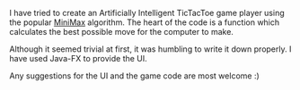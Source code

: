 I have tried to create an Artificially Intelligent TicTacToe game player using the popular [MiniMax](https://en.wikipedia.org/wiki/Minimax) algorithm.
The heart of the code is a function which calculates the best possible move for the computer to make. 

Although it seemed trivial at first, it was humbling to write it down properly. I have used Java-FX to provide the UI.

Any suggestions for the UI and the game code are most welcome :)
